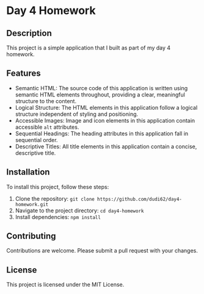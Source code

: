# Day 4 Homework

## Description
This project is a simple application that I built as part of my day 4 homework.

## Features
* Semantic HTML: The source code of this application is written using semantic HTML elements throughout, providing a clear, meaningful structure to the content.
* Logical Structure: The HTML elements in this application follow a logical structure independent of styling and positioning.
* Accessible Images: Image and icon elements in this application contain accessible `alt` attributes.
* Sequential Headings: The heading attributes in this application fall in sequential order.
* Descriptive Titles: All title elements in this application contain a concise, descriptive title.

## Installation
To install this project, follow these steps:
1. Clone the repository: `git clone https://github.com/dudi62/day4-homework.git`
2. Navigate to the project directory: `cd day4-homework`
3. Install dependencies: `npm install`


## Contributing
Contributions are welcome. Please submit a pull request with your changes.

## License
This project is licensed under the MIT License.
